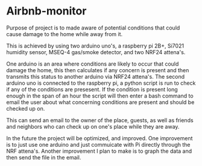 # Airbnb-monitor
Purpose of project is to made aware of potential conditions that could cause damage to the home while away from it.

This is achieved by using two arduino uno's, a raspberry pi 2B+, Si7021 humidity sensor, MSEQ-4 gas/smoke detector,
and two NRF24 attena's.

One arduino is an area where conditions are likely to occur that could damage the home, 
this then calculates if any concern is present and then transmits this status to another arduino via NRF24 attena's.
The second arduino uno is connected to the raspberry pi, a python script is run to check if any of the conditions are presesent.
If the condition is present long enough in the span of an hour the script will then enter a bash command to email the user about
what concerning conditions are present and should be checked up on.

This can send an email to the owner of the place, guests, as well as friends and neighbors who can check up on one's place
while they are away. 

In the future the project will be optimized, and improved. One improvement is to just use one arduino and just commuicate with
Pi directly through the NRF attena's. Another improvement I plan to make is to graph the data and then send the file in the email.
